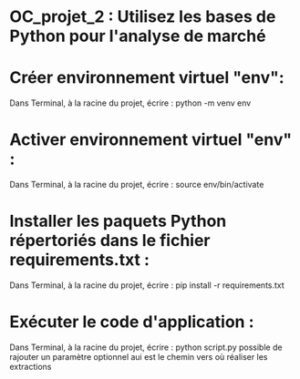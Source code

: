 # OC_projet_2 : Utilisez les bases de Python pour l'analyse de marché

# Créer environnement virtuel "env": 
Dans Terminal, à la racine du projet, écrire : python -m venv env

# Activer environnement virtuel "env" : 
Dans Terminal, à la racine du projet, écrire : source env/bin/activate

# Installer les paquets Python répertoriés dans le fichier requirements.txt : 
Dans Terminal, à la racine du projet, écrire : pip install -r requirements.txt

# Exécuter le code d'application : 
Dans Terminal, à la racine du projet, écrire : python script.py
possible de rajouter un paramètre optionnel aui est le chemin vers où réaliser les extractions

